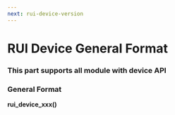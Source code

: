 ```yaml
---
next: rui-device-version
---
```


# RUI Device General Format

### This part supports all module with device API

### General Format

**rui_device_xxx()**
